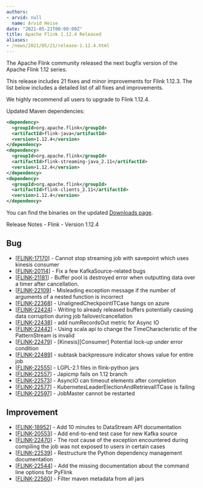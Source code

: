 ```yaml
---
authors:
- arvid: null
  name: Arvid Heise
date: "2021-05-21T00:00:00Z"
title: Apache Flink 1.12.4 Released
aliases:
- /news/2021/05/21/release-1.12.4.html
---
```


The Apache Flink community released the next bugfix version of the Apache Flink 1.12 series.

This release includes 21 fixes and minor improvements for Flink 1.12.3. The list below includes a detailed list of all fixes and improvements.

We highly recommend all users to upgrade to Flink 1.12.4.

Updated Maven dependencies:

```xml
<dependency>
  <groupId>org.apache.flink</groupId>
  <artifactId>flink-java</artifactId>
  <version>1.12.4</version>
</dependency>
<dependency>
  <groupId>org.apache.flink</groupId>
  <artifactId>flink-streaming-java_2.11</artifactId>
  <version>1.12.4</version>
</dependency>
<dependency>
  <groupId>org.apache.flink</groupId>
  <artifactId>flink-clients_2.11</artifactId>
  <version>1.12.4</version>
</dependency>
```

You can find the binaries on the updated [Downloads page](/downloads.html).


Release Notes - Flink - Version 1.12.4
                
<h2>        Bug
</h2>
<ul>
<li>[<a href='https://issues.apache.org/jira/browse/FLINK-17170'>FLINK-17170</a>] -         Cannot stop streaming job with savepoint which uses kinesis consumer
</li>
<li>[<a href='https://issues.apache.org/jira/browse/FLINK-20114'>FLINK-20114</a>] -         Fix a few KafkaSource-related bugs
</li>
<li>[<a href='https://issues.apache.org/jira/browse/FLINK-21181'>FLINK-21181</a>] -         Buffer pool is destroyed error when outputting data over a timer after cancellation.
</li>
<li>[<a href='https://issues.apache.org/jira/browse/FLINK-22109'>FLINK-22109</a>] -         Misleading exception message if the number of arguments of a nested function is incorrect
</li>
<li>[<a href='https://issues.apache.org/jira/browse/FLINK-22368'>FLINK-22368</a>] -         UnalignedCheckpointITCase hangs on azure
</li>
<li>[<a href='https://issues.apache.org/jira/browse/FLINK-22424'>FLINK-22424</a>] -         Writing to already released buffers potentially causing data corruption during job failover/cancellation
</li>
<li>[<a href='https://issues.apache.org/jira/browse/FLINK-22438'>FLINK-22438</a>] -         add numRecordsOut metric for Async IO
</li>
<li>[<a href='https://issues.apache.org/jira/browse/FLINK-22442'>FLINK-22442</a>] -         Using scala api to change the TimeCharacteristic of the PatternStream is invalid
</li>
<li>[<a href='https://issues.apache.org/jira/browse/FLINK-22479'>FLINK-22479</a>] -         [Kinesis][Consumer] Potential lock-up under error condition
</li>
<li>[<a href='https://issues.apache.org/jira/browse/FLINK-22489'>FLINK-22489</a>] -         subtask backpressure indicator shows value for entire job
</li>
<li>[<a href='https://issues.apache.org/jira/browse/FLINK-22555'>FLINK-22555</a>] -         LGPL-2.1 files in flink-python jars
</li>
<li>[<a href='https://issues.apache.org/jira/browse/FLINK-22557'>FLINK-22557</a>] -         Japicmp fails on 1.12 branch
</li>
<li>[<a href='https://issues.apache.org/jira/browse/FLINK-22573'>FLINK-22573</a>] -         AsyncIO can timeout elements after completion
</li>
<li>[<a href='https://issues.apache.org/jira/browse/FLINK-22577'>FLINK-22577</a>] -         KubernetesLeaderElectionAndRetrievalITCase is failing
</li>
<li>[<a href='https://issues.apache.org/jira/browse/FLINK-22597'>FLINK-22597</a>] -         JobMaster cannot be restarted
</li>
</ul>
                
<h2>        Improvement
</h2>
<ul>
<li>[<a href='https://issues.apache.org/jira/browse/FLINK-18952'>FLINK-18952</a>] -         Add 10 minutes to DataStream API documentation
</li>
<li>[<a href='https://issues.apache.org/jira/browse/FLINK-20553'>FLINK-20553</a>] -         Add end-to-end test case for new Kafka source
</li>
<li>[<a href='https://issues.apache.org/jira/browse/FLINK-22470'>FLINK-22470</a>] -         The root cause of the exception encountered during compiling the job was not exposed to users in certain cases
</li>
<li>[<a href='https://issues.apache.org/jira/browse/FLINK-22539'>FLINK-22539</a>] -         Restructure the Python dependency management documentation
</li>
<li>[<a href='https://issues.apache.org/jira/browse/FLINK-22544'>FLINK-22544</a>] -         Add the missing documentation about the command line options for PyFlink 
</li>
<li>[<a href='https://issues.apache.org/jira/browse/FLINK-22560'>FLINK-22560</a>] -         Filter maven metadata from all jars
</li>
</ul>
                                                                                                                                                                